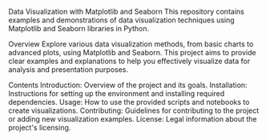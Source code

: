 Data Visualization with Matplotlib and Seaborn
This repository contains examples and demonstrations of data visualization techniques using Matplotlib and Seaborn libraries in Python.

Overview
Explore various data visualization methods, from basic charts to advanced plots, using Matplotlib and Seaborn. This project aims to provide clear examples and explanations to help you effectively visualize data for analysis and presentation purposes.

Contents
Introduction: Overview of the project and its goals.
Installation: Instructions for setting up the environment and installing required dependencies.
Usage: How to use the provided scripts and notebooks to create visualizations.
Contributing: Guidelines for contributing to the project or adding new visualization examples.
License: Legal information about the project's licensing.

